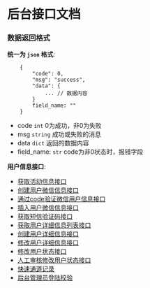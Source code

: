 # 后台接口文档

### 数据返回格式

**统一为 `json` 格式**:
```
    {
        "code": 0,
        "msg": "success",
        "data": {
            ... // 数据内容
        }
        field_name: ""
    }
```
- code `int` 0为成功，非0为失败
- msg `string` 成功或失败的消息
- data `dict` 返回的数据内容
- field_name: `str`  code为非0状态时，报错字段


**用户信息接口**:
- [获取活动信息接口](docs/get_activity_info.md)
- [创建用户微信信息接口](docs/create_user_info.md)
- [通过code验证微信用户信息接口](docs/code_auth.md)
- [插入用户微信信息接口](docs/check_account.md)
- [获取短信验证码接口](docs/message_code.md)
- [获取用户详细信息列表接口](docs/get_detail_user_info_list.md)
- [创建用户详细信息接口](docs/create_detail_user_info.md)
- [修改用户详细信息接口](docs/update_detail_user_info.md)
- [修改用户状态接口](docs/update_detail_user_status.md)
- [人工审核修改用户状态接口](docs/manmade_update_detail_user_status.md)
- [快速通道记录](docs/quick_pass_record.md)
- [后台管理员登陆校验](docs/backend_user_login.md)

